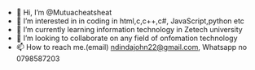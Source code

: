 - 👋 Hi, I’m @Mutuacheatsheat
- 👀 I’m interested in in coding in html,c,c++,c#, JavaScript,python etc
- 🌱 I’m currently learning information technology in Zetech university 
- 💞️ I’m looking to collaborate on any field of onfomation technology 
- 📫 How to reach me.(email) ndindajohn22@gmail.com, Whatsapp no 0798587203

<!---
Mutuacheatsheat/Mutuacheatsheat is a ✨ special ✨ repository because its `README.md` (this file) appears on your GitHub profile.
You can click the Preview link to take a look at your changes.
--->
